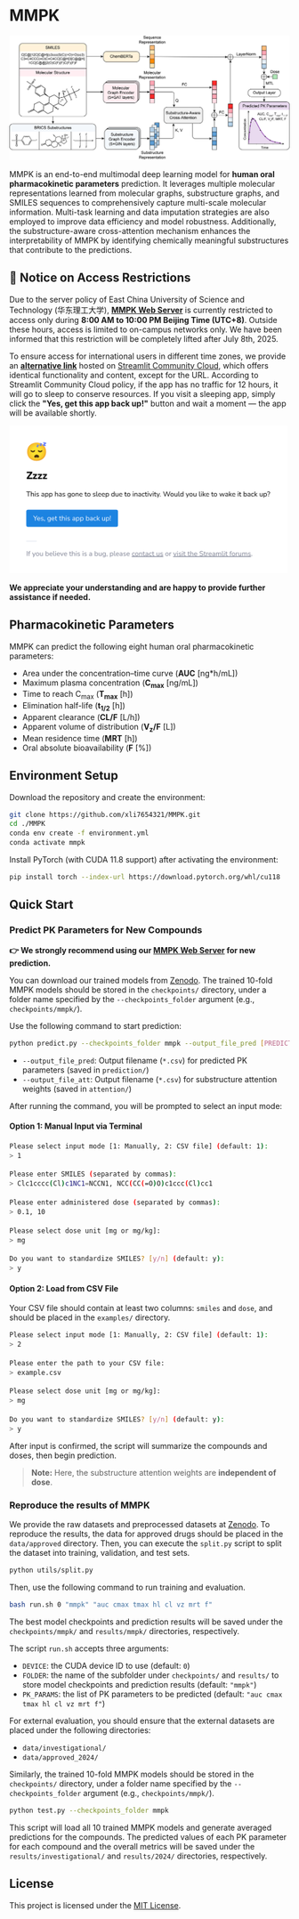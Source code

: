 # MMPK

![MMPK](mmpk.png)

MMPK is an end-to-end multimodal deep learning model for **human oral pharmacokinetic parameters** prediction. It leverages multiple molecular representations learned from molecular graphs, substructure graphs, and SMILES sequences to comprehensively capture multi-scale molecular information. Multi-task learning and data imputation strategies are also employed to improve data efficiency and model robustness. Additionally, the substructure-aware cross-attention mechanism enhances the interpretability of MMPK by identifying chemically meaningful substructures that contribute to the predictions.

## 🚧 Notice on Access Restrictions

Due to the server policy of East China University of Science and Technology (华东理工大学), **[MMPK Web Server](https://lmmd.ecust.edu.cn/mmpk/)** is currently restricted to access only during **8:00 AM to 10:00 PM Beijing Time (UTC+8)**. Outside these hours, access is limited to on-campus networks only. We have been informed that this restriction will be completely lifted after July 8th, 2025.

To ensure access for international users in different time zones, we provide an **[alternative link](https://mmpkserver.streamlit.app)** hosted on [Streamlit Community Cloud](https://streamlit.io/cloud), which offers identical functionality and content, except for the URL. According to Streamlit Community Cloud policy, if the app has no traffic for 12 hours, it will go to sleep to conserve resources. If you visit a sleeping app, simply click the **"Yes, get this app back up!"** button and wait a moment — the app will be available shortly.

<img src="app-state-zzzz.png" alt="a sleeping app" width="500"/>

**We appreciate your understanding and are happy to provide further assistance if needed.**

## Pharmacokinetic Parameters

MMPK can predict the following eight human oral pharmacokinetic parameters:

- Area under the concentration–time curve (**AUC** [ng*h/mL])
- Maximum plasma concentration (**C<sub>max</sub>** [ng/mL])
- Time to reach C<sub>max</sub> (**T<sub>max</sub>** [h])
- Elimination half-life (**t<sub>1/2</sub>** [h])
- Apparent clearance (**CL/F** [L/h])
- Apparent volume of distribution (**V<sub>z</sub>/F** [L])
- Mean residence time (**MRT** [h])
- Oral absolute bioavailability (**F** [%])

## Environment Setup

Download the repository and create the environment:

```bash
git clone https://github.com/xli7654321/MMPK.git
cd ./MMPK
conda env create -f environment.yml
conda activate mmpk
```

Install PyTorch (with CUDA 11.8 support) after activating the environment:

```bash
pip install torch --index-url https://download.pytorch.org/whl/cu118
```

## Quick Start

### Predict PK Parameters for New Compounds

**👉 We strongly recommend using our [MMPK Web Server](https://lmmd.ecust.edu.cn/mmpk/) for new prediction.**

You can download our trained models from [Zenodo](https://zenodo.org/records/15458834). The trained 10-fold MMPK models should be stored in the `checkpoints/` directory, under a folder name specified by the `--checkpoints_folder` argument (e.g., `checkpoints/mmpk/`). 

Use the following command to start prediction:

```bash
python predict.py --checkpoints_folder mmpk --output_file_pred [PREDICTION_FILENAME] --output_file_att [ATTENTION_FILENAME]
```

- `--output_file_pred`: Output filename (`*.csv`) for predicted PK parameters (saved in `prediction/`)
- `--output_file_att`: Output filename (`*.csv`) for substructure attention weights (saved in `attention/`)

After running the command, you will be prompted to select an input mode:

#### Option 1: Manual Input via Terminal

```bash
Please select input mode [1: Manually, 2: CSV file] (default: 1):
> 1

Please enter SMILES (separated by commas):
> Clc1cccc(Cl)c1NC1=NCCN1, NCC(CC(=O)O)c1ccc(Cl)cc1

Please enter administered dose (separated by commas):
> 0.1, 10

Please select dose unit [mg or mg/kg]:
> mg

Do you want to standardize SMILES? [y/n] (default: y):
> y
```

#### Option 2: Load from CSV File

Your CSV file should contain at least two columns: `smiles` and `dose`, and should be placed in the `examples/` directory.

```bash
Please select input mode [1: Manually, 2: CSV file] (default: 1):
> 2

Please enter the path to your CSV file:
> example.csv

Please select dose unit [mg or mg/kg]:
> mg

Do you want to standardize SMILES? [y/n] (default: y):
> y
```

After input is confirmed, the script will summarize the compounds and doses, then begin prediction.

> **Note:** Here, the substructure attention weights are **independent of dose**.

### Reproduce the results of MMPK

We provide the raw datasets and preprocessed datasets at [Zenodo](https://zenodo.org/records/15458834). To reproduce the results, the data for approved drugs should be placed in the `data/approved` directory. Then, you can execute the `split.py` script to split the dataset into training, validation, and test sets.

```bash
python utils/split.py
```

Then, use the following command to run training and evaluation.

```bash
bash run.sh 0 "mmpk" "auc cmax tmax hl cl vz mrt f"
```

The best model checkpoints and prediction results will be saved under the `checkpoints/mmpk/` and `results/mmpk/` directories, respectively.

The script `run.sh` accepts three arguments:

- `DEVICE`: the CUDA device ID to use (default: `0`)
- `FOLDER`: the name of the subfolder under `checkpoints/` and `results/` to store model checkpoints and prediction results (default: `"mmpk"`)
- `PK_PARAMS`: the list of PK parameters to be predicted (default: `"auc cmax tmax hl cl vz mrt f"`)

For external evaluation, you should ensure that the external datasets are placed under the following directories:

- `data/investigational/`
- `data/approved_2024/`

Similarly, the trained 10-fold MMPK models should be stored in the `checkpoints/` directory, under a folder name specified by the `--checkpoints_folder` argument (e.g., `checkpoints/mmpk/`).

```bash
python test.py --checkpoints_folder mmpk
```

This script will load all 10 trained MMPK models and generate averaged predictions for the compounds. The predicted values of each PK parameter for each compound and the overall metrics will be saved under the `results/investigational/` and `results/2024/` directories, respectively.

## License

This project is licensed under the [MIT License](LICENSE).